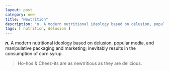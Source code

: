 ```yaml
---
layout: post
category: new
title: "Newtrition"
description: "n. A modern nutritional ideology based on delusion, popular media, and manipulative packaging and marketing; inevitably results in the consumption of corn syrup. ex. Ho-hos & Cheez-its are as newtritious as they are delicious."
tags: [ nutrition, delusion ]
---
```


***n.*** A modern nutritional ideology based on delusion, popular media, and manipulative packaging and marketing; inevitably results in the consumption of corn syrup.

> Ho-hos & Cheez-its are as newtritious as they are delicious.

